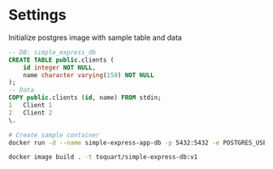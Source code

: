 # Settings

Initialize postgres image with sample table and data

```sql
-- DB: simple_express_db
CREATE TABLE public.clients (
    id integer NOT NULL,
    name character varying(150) NOT NULL
);
-- Data
COPY public.clients (id, name) FROM stdin;
1	Client 1
2	Client 2
\.
```

```bash
# Create sample container
docker run -d --name simple-express-app-db -p 5432:5432 -e POSTGRES_USER=david -e POSTGRES_PASSWORD=secret_password postgres:12.13-alpine3.17

docker image build . -t toquart/simple-express-db:v1

```